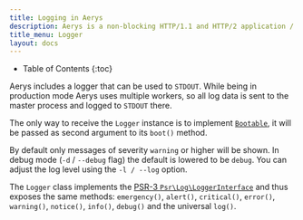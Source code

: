 ```yaml
---
title: Logging in Aerys
description: Aerys is a non-blocking HTTP/1.1 and HTTP/2 application / websocket / static file server.
title_menu: Logger
layout: docs
---
```


* Table of Contents
{:toc}

Aerys includes a logger that can be used to `STDOUT`. While being in production mode Aerys uses multiple workers, so all log data is sent to the master process and logged to `STDOUT` there.

The only way to receive the `Logger` instance is to implement [`Bootable`](bootable.html), it will be passed as second argument to its `boot()` method.

By default only messages of severity `warning` or higher will be shown. In debug mode (`-d` / `--debug` flag) the default is lowered to be `debug`. You can adjust the log level using the `-l / --log` option.

The `Logger` class implements the [PSR-3 `Psr\Log\LoggerInterface`](http://www.php-fig.org/psr/psr-3/#3-psr-log-loggerinterface) and thus exposes the same methods: `emergency()`, `alert()`, `critical()`, `error()`, `warning()`, `notice()`, `info()`, `debug()` and the universal `log()`.
